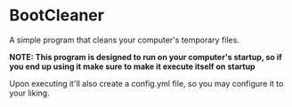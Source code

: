 # BootCleaner
A simple program that cleans your computer's temporary files.

**NOTE: This program is designed to run on your computer's startup, so if you end up using it make sure to make it
execute itself on startup**

Upon executing it'll also create a config.yml file, so you may configure it to your liking.